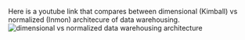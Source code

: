 Here is a youtube link that compares between dimensional (Kimball) vs normalized (Inmon) architecure of data warehousing. 
![dimensional vs normalized data warehousing architecture](https://www.youtube.com/watch?v=Tff34jj_V-0)